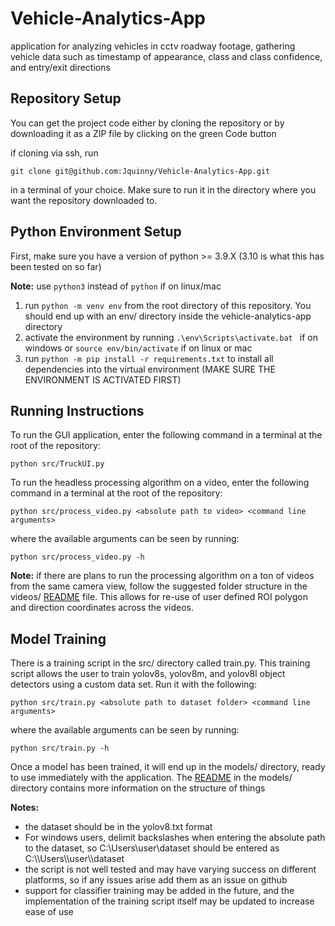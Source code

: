 # Vehicle-Analytics-App

application for analyzing vehicles in cctv roadway footage, gathering vehicle data such
as timestamp of appearance, class and class confidence, and entry/exit directions

## Repository Setup

You can get the project code either by cloning the repository or by
downloading it as a ZIP file by clicking on the green Code button

if cloning via ssh, run

`git clone git@github.com:Jquinny/Vehicle-Analytics-App.git`

in
a terminal of your choice. Make sure to run it in the directory where you want
the repository downloaded to.

## Python Environment Setup

First, make sure you have a version of python >= 3.9.X (3.10 is what this has
been tested on so far)

**Note:** use `python3` instead of `python` if on linux/mac

1. run `python -m venv env` from the root directory of this repository. You should end up with an env/ directory inside the vehicle-analytics-app directory
2. activate the environment by running `.\env\Scripts\activate.bat ` if on windows or `source env/bin/activate` if on linux or mac
3. run `python -m pip install -r requirements.txt` to install all dependencies into the virtual environment (MAKE SURE THE ENVIRONMENT IS ACTIVATED FIRST)

## Running Instructions

To run the GUI application, enter the following command in a terminal at the root of the repository:

`python src/TruckUI.py`

To run the headless processing algorithm on a video, enter the following command in a terminal at the root of the repository:

`python src/process_video.py <absolute path to video> <command line arguments>`

where the available arguments can be seen by running:

`python src/process_video.py -h`

**Note:** if there are plans to run the processing algorithm on a ton of videos from the same camera view, follow the suggested folder structure in the videos/ [README](https://github.com/Jquinny/Vehicle-Analytics-App/tree/main/videos) file. This allows for re-use of user defined ROI polygon and direction coordinates across the videos.

## Model Training

There is a training script in the src/ directory called train.py. This training script allows the user to train yolov8s, yolov8m, and yolov8l object detectors using a custom data set. Run it with the following:

`python src/train.py <absolute path to dataset folder> <command line arguments>`

where the available arguments can be seen by running:

`python src/train.py -h`

Once a model has been trained, it will end up in the models/ directory, ready to use immediately with the application. The [README](https://github.com/Jquinny/Vehicle-Analytics-App/blob/main/models/README.md) in the models/ directory contains more information on the structure of things

**Notes:**

- the dataset should be in the yolov8.txt format
- For windows users, delimit backslashes when entering the absolute path to the dataset, so C:\Users\user\dataset should be entered as C:\\\Users\\\user\\\dataset
- the script is not well tested and may have varying success on different platforms, so if any issues arise add them as an issue on github
- support for classifier training may be added in the future, and the implementation of the training script itself may be updated to increase ease of use

